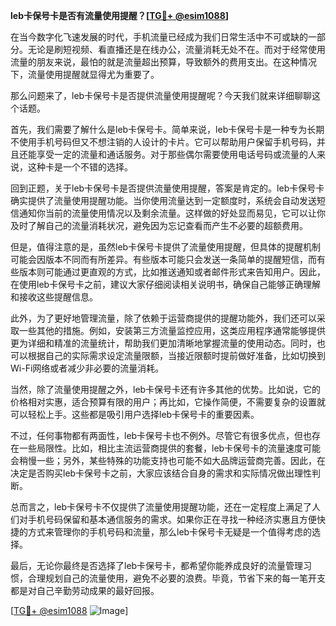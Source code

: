 **leb卡保号卡是否有流量使用提醒？[[TG💪+ @esim1088](https://t.me/s/esim1088)]**

在当今数字化飞速发展的时代，手机流量已经成为我们日常生活中不可或缺的一部分。无论是刷短视频、看直播还是在线办公，流量消耗无处不在。而对于经常使用流量的朋友来说，最怕的就是流量超出预算，导致额外的费用支出。在这种情况下，流量使用提醒就显得尤为重要了。

那么问题来了，leb卡保号卡是否提供流量使用提醒呢？今天我们就来详细聊聊这个话题。

首先，我们需要了解什么是leb卡保号卡。简单来说，leb卡保号卡是一种专为长期不使用手机号码但又不想注销的人设计的卡片。它可以帮助用户保留手机号码，并且还能享受一定的流量和通话服务。对于那些偶尔需要使用电话号码或流量的人来说，这种卡是一个不错的选择。

回到正题，关于leb卡保号卡是否提供流量使用提醒，答案是肯定的。leb卡保号卡确实提供了流量使用提醒功能。当你使用流量达到一定额度时，系统会自动发送短信通知你当前的流量使用情况以及剩余流量。这样做的好处显而易见，它可以让你及时了解自己的流量消耗状况，避免因为忘记查看而产生不必要的超额费用。

但是，值得注意的是，虽然leb卡保号卡提供了流量使用提醒，但具体的提醒机制可能会因版本不同而有所差异。有些版本可能只会发送一条简单的提醒短信，而有些版本则可能通过更直观的方式，比如推送通知或者邮件形式来告知用户。因此，在使用leb卡保号卡之前，建议大家仔细阅读相关说明书，确保自己能够正确理解和接收这些提醒信息。

此外，为了更好地管理流量，除了依赖于运营商提供的提醒功能外，我们还可以采取一些其他的措施。例如，安装第三方流量监控应用，这类应用程序通常能够提供更为详细和精准的流量统计，帮助我们更加清晰地掌握流量的使用动态。同时，也可以根据自己的实际需求设定流量限额，当接近限额时提前做好准备，比如切换到Wi-Fi网络或者减少非必要的流量消耗。

当然，除了流量使用提醒之外，leb卡保号卡还有许多其他的优势。比如说，它的价格相对实惠，适合预算有限的用户；再比如，它操作简便，不需要复杂的设置就可以轻松上手。这些都是吸引用户选择leb卡保号卡的重要因素。

不过，任何事物都有两面性，leb卡保号卡也不例外。尽管它有很多优点，但也存在一些局限性。比如，相比主流运营商提供的套餐，leb卡保号卡的流量速度可能会稍慢一些；另外，某些特殊的功能支持也可能不如大品牌运营商完善。因此，在决定是否购买leb卡保号卡之前，大家应该结合自身的需求和实际情况做出理性判断。

总而言之，leb卡保号卡不仅提供了流量使用提醒功能，还在一定程度上满足了人们对手机号码保留和基本通信服务的需求。如果你正在寻找一种经济实惠且方便快捷的方式来管理你的手机号码和流量，那么leb卡保号卡无疑是一个值得考虑的选择。

最后，无论你最终是否选择了leb卡保号卡，都希望你能养成良好的流量管理习惯，合理规划自己的流量使用，避免不必要的浪费。毕竟，节省下来的每一笔开支都是对自己辛勤劳动成果的最好回报。

[[TG💪+ @esim1088](https://t.me/s/esim1088) ![Image](https://i.postimg.cc/4NQfJmqS/Snipaste-2025-05-13-00-14-12.png)]